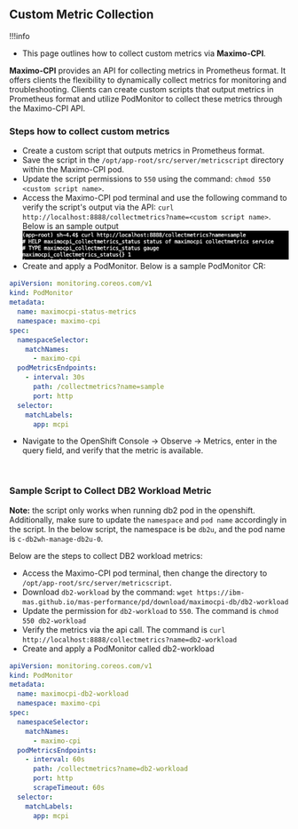 ## Custom Metric Collection

!!!info
   - This page outlines how to collect custom metrics via **Maximo-CPI**. 

**Maximo-CPI** provides an API for collecting metrics in Prometheus format. It offers clients the flexibility to dynamically collect metrics for monitoring and troubleshooting. Clients can create custom scripts that output metrics in Prometheus format and utilize PodMonitor to collect these metrics through the Maximo-CPI API.

### Steps how to collect custom metrics 

- Create a custom script that outputs metrics in Prometheus format.
- Save the script in the `/opt/app-root/src/server/metricscript` directory within the Maximo-CPI pod.
- Update the script permissions to `550` using the command: `chmod 550 <custom script name>`.
- Access the Maximo-CPI pod terminal and use the following command to verify the script's output via the API:
`curl http://localhost:8888/collectmetrics?name=<custom script name>`. Below is an sample output
![alt text](collectmetrics-sample.png)
- Create and apply a PodMonitor. Below is a sample PodMonitor CR:
  
```yaml
apiVersion: monitoring.coreos.com/v1
kind: PodMonitor
metadata:
  name: maximocpi-status-metrics
  namespace: maximo-cpi
spec:
  namespaceSelector:
    matchNames:
      - maximo-cpi
  podMetricsEndpoints:
    - interval: 30s
      path: /collectmetrics?name=sample
      port: http
  selector:
    matchLabels:
      app: mcpi
```
- Navigate to the OpenShift Console -> Observe -> Metrics, enter <metric name> in the query field, and verify that the metric is available.

<br>

### Sample Script to Collect DB2 Workload Metric

**Note:** the script only works when running db2 pod in the openshift. Additionally, make sure to update the `namespace` and `pod name` accordingly in the script. In the below script, the namespace is be `db2u`, and the pod name is `c-db2wh-manage-db2u-0`.

Below are the steps to collect DB2 workload metrics:

- Access the Maximo-CPI pod terminal, then change the directory to `/opt/app-root/src/server/metricscript`.
- Download `db2-workload` by the command: `wget https://ibm-mas.github.io/mas-performance/pd/download/maximocpi-db/db2-workload`
- Update the permission for `db2-workload` to `550`. The command is `chmod 550 db2-workload`
- Verify the metrics via the api call. The command is `curl http://localhost:8888/collectmetrics?name=db2-workload`
- Create and apply a PodMonitor called db2-workload

```yaml
apiVersion: monitoring.coreos.com/v1
kind: PodMonitor
metadata:
  name: maximocpi-db2-workload
  namespace: maximo-cpi
spec:
  namespaceSelector:
    matchNames:
      - maximo-cpi
  podMetricsEndpoints:
    - interval: 60s
      path: /collectmetrics?name=db2-workload
      port: http
      scrapeTimeout: 60s
  selector:
    matchLabels:
      app: mcpi
```   